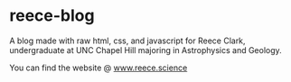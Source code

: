 # reece-blog
A blog made with raw html, css, and javascript for Reece Clark, undergraduate at UNC Chapel Hill majoring in Astrophysics and Geology.

You can find the website @ www.reece.science

